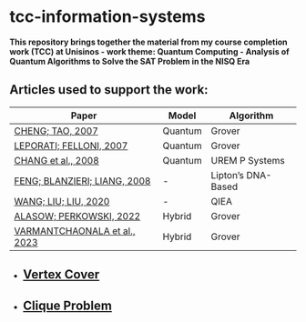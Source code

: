 # tcc-information-systems
**This repository brings together the material from my course completion work (TCC) at Unisinos - work theme: Quantum Computing - Analysis of Quantum Algorithms to Solve the SAT Problem in the NISQ Era**

## Articles used to support the work:

|                          Paper                   |                  Model               |          Algorithm            |
|--------------------------------------------------|--------------------------------------|-------------------------------|
| [CHENG; TAO, 2007](./papers/QuantumCooperativeSearchAlgorithmFor3SAT.pdf)               |      Quantum | Grover         |
| [LEPORATI; FELLONI, 2007](./papers/ThreeQuantumAlgorithmsToSolve3SAT.pdf)               |      Quantum | Grover         |
| [CHANG et al., 2008](./papers/QuantumCooperativeSearchAlgorithmFor3SAT.pdf)             |      Quantum | UREM P Systems |
| [FENG; BLANZIERI; LIANG, 2008](./papers/ImprovedQuantumInspireEvolutionaryAlgorithmAndItsApplicationTo3SATProblems.pdf) | - | Lipton’s DNA-Based |
| [WANG; LIU; LIU, 2020](./papers/AGenericVariableInputsQuantumAlgorithmFor3SATProblem.pdf) | - | QIEA |
| [ALASOW; PERKOWSKI, 2022](./papers/QuantumAlgorithmForMaximumSatisfiability.pdf) | Hybrid | Grover |
| [VARMANTCHAONALA et al., 2023](./papers/QuantumHybridAlgorithmForSolvingSATProblem.pdf) | Hybrid | Grover |



* ## [Vertex Cover](https://www.google.com.br/books/edition/The_Vertex_Cover_Algorithm/66KfDwAAQBAJ?hl=pt-BR&gbpv=1&dq=vertex+cover&printsec=frontcover/)

* ## [Clique Problem](https://cs.stanford.edu/people/eroberts/courses/soco/projects/2003-04/dna-computing/clique.htm/)



